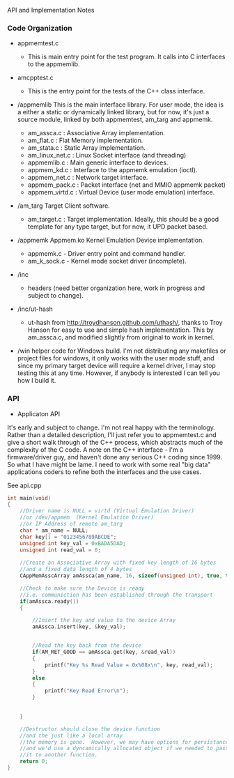 API and Implementation Notes

### Code Organization 

* appmemtest.c 
   - This is main entry point for the test program.   It calls into C interfaces to the appmemlib.
* amcpptest.c 
   - This is the entry point for the tests of the C++ class interface.
   
* /appmemlib
  This is the main interface library.  For user mode, the idea is a either a static or dynamically linked library, but for now, it's just a source module, linked by both appmemtest, am_targ and appmemk.
  - am_assca.c       : Associative Array implementation.
  - am_flat.c        : Flat Memory implementation.
  - am_stata.c       : Static Array implementation.
  - am_linux_net.c   : Linux Socket interface (and threading)
  - appmemlib.c      : Main generic interface to devices.
  - appmem_kd.c      : Interface to the appmemk emulation (ioctl).
  - appmem_net.c     : Network target interface.
  - appmem_pack.c    : Packet interface (net and MMIO appmemk packet)
  - appmem_virtd.c   : Virtual Device (user mode emulation) interface.
  
* /am_targ
 Target Client software.
  - am_target.c      : Target implementation.   Ideally, this should be a good template for any type target, but for now, it UPD packet based.

* /appmemk
 Appmem.ko Kernel Emulation Device implementation.
  - appmemk.c - Driver entry point and command handler.  
  - am_k_sock.c - Kernel mode socket driver (incomplete).
* /inc
  - headers (need better organization here, work in progress and subject to change).
  
* /inc/ut-hash
  - ut-hash from http://troydhanson.github.com/uthash/, thanks to Troy Hanson for easy to use and simple hash implementation.  This by am_assca.c, and modified slightly from original to work in kernel.
  
* /win 
   helper code for Windows build.   I'm not distributing any makefiles or project files for windows, it only works with the user mode stuff, and since my primary target device will require a kernel driver, I may stop testing this at any time.  However, if anybody is interested I can tell you how I build it.
   
   
   
### API 

* Applicaton API 

It's early and subject to change.  I'm not real happy with the terminology.
Rather than a detailed description, I'll just refer you to appmemtest.c and give a short walk through of the C++ process, which abstracts much of the complexity of the C code.
A note on the C++ interface - I'm a firmware/driver guy, and haven't done any serious C++ coding since 1999.  So what I have might be lame.  I need to work with some real "big data" applications coders to refine both the interfaces and the use cases.

See api.cpp 

````C++
int main(void)
{
	//Driver name is NULL = virtd (Virtual Emulation Driver)
	//or /dev/appmem  (Kernel Emulation Driver)
	//or IP Address of remote am_targ
	char * am_name = NULL;  
	char key[] = "0123456789ABCDE";
	unsigned int key_val = 0xBADA5DAD;
	unsigned int read_val = 0;
	
	//Create an Associative Array with fixed key length of 16 bytes
	//and a fixed data length of 4 bytes 
	CAppMemAsscArray amAssca(am_name, 16, sizeof(unsigned int), true, true);

	//Check to make sure the Device is ready 
	//i.e. communiction has been established through the transport 
	if(amAssca.ready())
	{

		//Insert the key and value to the device Array 
		amAssca.insert(key, &key_val);		


		//Read the key back from the device
		if(AM_RET_GOOD == amAssca.get(key, &read_val))
		{
			printf("Key %s Read Value = 0x%08x\n", key, read_val);
		}
		else
		{
			printf("Key Read Error\n");
		}
		

	}

	//Destructor should close the device function 
	//and the just like a local array
	//the memory is gone.  However, we may have options for persistance
	//and we'd use a dyncamically allocated object if we needed to pass
	//it to another function.
	return 0;
}
````

 
  
  
